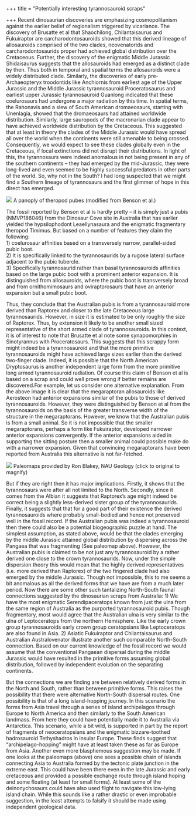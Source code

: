 +++
title = "Potentially interesting tyrannosauroid scraps"

+++
Recent dinosaurian discoveries are emphasizing cosmopolitanism against
the earlier belief of regionalism triggered by vicariance. The discovery
of Brusatte et al that Shaochilong, Chilantaisaurus and Fukuiraptor are
carcharodontosauroids showed that this derived lineage of allosauroids
comprised of the two clades, neovenatorids and carcharodontosaurids
proper had achieved global distribution over the Cretaceous. Further,
the discovery of the enigmatic Middle Jurassic Shidaisaurus suggests
that the allosauroids had emerged as a distinct clade by then. Thus both
in temporal and spatial terms the allosauroids were a widely distributed
clade. Similarly, the discoveries of early pre-Archaeopteryx troodontids
like Anchiornis from earliest age of the Upper Jurassic and the Middle
Jurassic tyrannosauroid Proceratosaurus and earliest upper Jurassic
tyrannosauroid Guanlong indicated that these coelurosaurs had undergone
a major radiation by this time. In spatial terms, the Rahonavis and a
slew of South American dromaeosaurs, starting with Unenlagia, showed
that the dromaeosaurs had attained worldwide distribution. Similarly,
large sauropods of the macronarian clade appear to have achieved
worldwide distribution by the Cretaceous. This suggested that at least
in theory the clades of the Middle Jurassic would have spread all over
the world when the continents were still amenable to being crossed.
Consequently, we would expect to see these clades globally even in the
Cretaceous, if local extinctions did not disrupt their distributions. In
light of this, the tyrannosaurs were indeed anomalous in not being
present in any of the southern continents – they had emerged by the
mid-Jurassic, they were long-lived and even seemed to be highly
successful predators in other parts of the world. So, why not in the
South? I had long suspected that we might find a Southern lineage of
tyrannosaurs and the first glimmer of hope in this direct has emerged.

[![](https://i0.wp.com/lh5.ggpht.com/_hjuA1bE0hBw/S65VnYo1yCI/AAAAAAAABV0/qUmklpNOkns/s800/panoply_pubes.jpg)](http://picasaweb.google.com/lh/photo/ljtH1LJGex6iS64w7_jm7A?feat=embedwebsite)
 A panoply of theropod pubes (modified from Benson et al.)

The fossil reported by Benson et al is hardly pretty – it is simply just
a pubis (NMVP186046) from the Dinosaur Cove site in Australia that has
earlier yielded the hypsilophodont Leaellynasaura and the enigmatic
fragmentary theropod Timimus. But based on a number of features they
claim the following:  
1\) coelurosaur affinities based on a transversely narrow,
parallel-sided pubic boot.  
2\) It is specifically linked to the tyrannosaurids by a rugose lateral
surface adjacent to the pubic tubercle.  
3\) Specifically tyrannosaurid rather than basal tyrannosauroids
affinities based on the large pubic boot with a prominent anterior
expansion. It is distinguished from allosauroids, where the pubic boot
is transversely broad and from ornithomimosaurs and oviraptorosaurs that
have an anterior expansion but a small pubic boot.

Thus, they conclude that the Australian pubis is from a tyrannosauroid
more derived than Raptorex and closer to the late Cretaceous large
tyrannosaurids. However, in size it is estimated to be only roughly the
size of Raptorex. Thus, by extension it likely to be another small sized
representative of the short armed clade of tyrannosauroids. In this
context, it is of interest to note that Brusatte et al note some
synapomorphies in Sinotyrannus with Proceratosaurs. This suggests that
this scrappy form might indeed be a tyrannosauroid and that the more
primitive tyrannosauroids might have achieved large sizes earlier than
the derived two-finger clade. Indeed, it is possible that the North
American Dryptosaurus is another independent large form from the more
primitive long armed tyrannosauroid radiation. Of course this claim of
Benson et al is based on a scrap and could well prove wrong if better
remains are discovered.For example, let us consider one alternative
explanation. From the above image it is clear that the megaraptoran
allosauroids like Aerosteon had anterior expansions similar of the pubis
to those of derived tyrannosauroids. However, they were distinguished by
Benson et al from the tyrannosauroids on the basis of the greater
transverse width of the structure in the megaraptorans. However, we know
that the Australian pubis is from a small animal. So it is not
impossible that the smaller megaraptorans, perhaps a form like
Fukuiraptor, developed narrower anterior expansions convergently. If the
anterior expansions aided in supporting the sitting posture then a
smaller animal could possible make do with a narrower expansion. Given
that convincing megaraptorans have been reported from Australia this
alternative is not far-fetched.

[![](https://i0.wp.com/lh6.ggpht.com/_hjuA1bE0hBw/S65VxwNo7YI/AAAAAAAABVQ/3wkT3u2Z_1A/s800/continental_drift.jpg)](http://picasaweb.google.com/lh/photo/vytgbRXvWlgldzrZcarUQg?feat=embedwebsite)
 Paleomaps provided by Ron Blakey, NAU Geology (click to original to
magnify)

But if they are right then it has major implications. Firstly, it shows
that the tyrannosaurs were after all not limited to the North. Secondly,
since it comes from the Albian it suggests that Raptorex’s age might
indeed be correct being a slightly less-derived sister group of the
tyrannosaurids. Finally, it suggests that that for a good part of their
existence the derived tyrannosauroids where probably small-bodied and
hence not preserved well in the fossil record. If the Australian pubis
was indeed a tyrannosauroid then there could also be a potential
biogeographic puzzle at hand. The simplest assumption, as stated above,
would be that the clades emerging by the middle Jurassic attained global
distribution by dispersing across the Pangaea that was fragmenting (See
paleomap above). However, the Australian pubis is claimed to be not just
any tyrannosauroid by a rather derived one close to the crown
tyrannosaurids. Now, under the simple dispersion theory this would mean
that the highly derived representatives (i.e. more derived than
Raptorex) of the two fingered clade had also emerged by the middle
Jurassic. Though not impossible, this to me seems a bit anomalous as all
the derived forms that we have are from a much later period. Now there
are some other such tantalizing North-South faunal connections suggested
by the dinosaurian scraps from Australia: 1) We have the most enigmatic
Serendipaceratops known from just the ulna from the same region of
Australia as the purported tyrannosauroid pubis. Though fragmentary,
most would agree that the Australian ulna is very similar to the ulna of
Leptoceratops from the northern Hemisphere. Like the early crown group
tyrannosauroids early crown group ceratopsians like Leptoceratops are
also found in Asia. 2) Asiatic Fukuiraptor and Chilantaisaurus and
Australian Australovenator illustrate another such comparable
North-South connection. Based on our current knowledge of the fossil
record we would assume that the conventional Pangaean dispersal during
the middle Jurassic would have resulted in the primitive forms assuming
global distribution, followed by independent evolution on the separating
continents.

But the connections we are finding are between relatively derived forms
in the North and South, rather than between primitive forms. This raises
the possibility that there were alternative North-South dispersal
routes. One possibility is that of a long island-hopping journey. In
this scenario the forms from Asia travel through a series of island
archipelagos through Europe to North America and then similarly to the
South American landmass. From here they could have potentially made it
to Australia via Antarctica. This scenario, while a bit wild, is
supported in part by the report of fragments of neoceratopsians and the
enigmatic bizzare-toothed hadrosauroid Tethyshadros in insular Europe.
These finds suggest that “archipelago-hopping” might have at least taken
these as far as Europe from Asia. Another even more blasphemous
suggestion may be made. If one looks at the paleomaps (above) one sees a
possible chain of islands connecting Asia to Australia formed by the
tectonic plate junction in the extreme east. This could have been there
even in the late Jurassic and early cretaceous and provided a possible
exchange route through island hoping and some floating (at least for
small forms). At least some of the deinonychosaurs could have also used
flight to navigate this low-lying island chain. While this sounds like a
rather drastic or even improbable suggestion, in the least attempts to
falsify it should be made using independent geological data.
